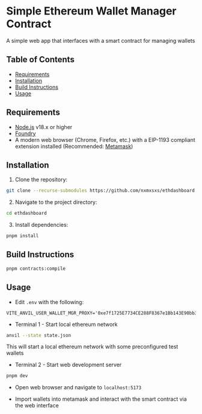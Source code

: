 # Simple Ethereum Wallet Manager Contract

A simple web app that interfaces with a smart contract for managing wallets

## Table of Contents

- [Requirements](#requirements)
- [Installation](#installation)
- [Build Instructions](#build-instructions)
- [Usage](#usage)

## Requirements

- [Node.js](https://nodejs.org/) v18.x or higher
- [Foundry](https://getfoundry.sh/)
- A modern web browser (Chrome, Firefox, etc.) with a EIP-1193 compliant extension
installed (Recommended: [Metamask](https://metamask.io/download))

## Installation

1. Clone the repository:

```sh
git clone --recurse-submodules https://github.com/nxmxsxs/ethdashboard
```

2. Navigate to the project directory:

```sh
cd ethdashboard
```

3. Install dependencies:

```sh
pnpm install
```

## Build Instructions

```sh
pnpm contracts:compile
```

## Usage

- Edit `.env` with the following:
```
VITE_ANVIL_USER_WALLET_MGR_PROXY='0xe7f1725E7734CE288F8367e1Bb143E90bb3F0512'
```

- Terminal 1 - Start local ethereum network
```sh
anvil --state state.json
```

This will start a local ethereum network with some preconfigured test wallets

- Terminal 2 - Start web development server
```sh
pnpm dev
```

- Open web browser and navigate to `localhost:5173`

- Import wallets into metamask and interact with the smart contract via the web interface
